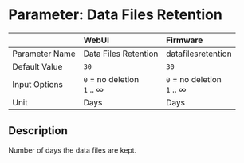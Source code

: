 # Parameter: Data Files Retention

|                   | WebUI               | Firmware
|:---               |:---                 |:----
| Parameter Name    | Data Files Retention | datafilesretention
| Default Value     | `30`                | `30`
| Input Options     | `0` = no deletion<br> `1` .. &infin; | `0` = no deletion<br> `1` .. &infin;
| Unit              | Days                | Days


## Description

Number of days the data files are kept.
